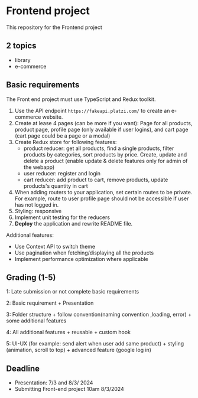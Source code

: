 # Frontend project

This repository for the Frontend project

## 2 topics

- library
- e-commerce

## Basic requirements

The Front end project must use TypeScript and Redux toolkit.

1. Use the API endpoint `https://fakeapi.platzi.com/` to create an e-commerce website.
2. Create at lease 4 pages (can be more if you want): Page for all products, product page, profile page (only available if user logins), and cart page (cart page could be a page or a modal)
3. Create Redux store for following features:
   - product reducer: get all products, find a single products, filter products by categories, sort products by price. Create, update and delete a product (enable update & delete features only for admin of the webapp)
   - user reducer: register and login
   - cart reducer: add product to cart, remove products, update products's quantity in cart
4. When adding routers to your application, set certain routes to be private. For example, route to user profile page should not be accessible if user has not logged in.
5. Styling: responsive
6. Implement unit testing for the reducers
7. **Deploy** the application and rewrite README file.

Additional features:

- Use Context API to switch theme
- Use pagination when fetching/displaying all the products
- Implement performance optimization where applicable

## Grading (1-5)

1: Late submission or not complete basic requirements

2: Basic requirement + Presentation

3: Folder structure + follow convention(naming convention ,loading, error) + some additional features

4: All additional features + reusable + custom hook

5: UI-UX (for example: send alert when user add same product) + styling (animation, scroll to top) + advanced feature (google log in)

## Deadline

- Presentation: 7/3 and 8/3/ 2024
- Submitting Front-end project 10am 8/3/2024
